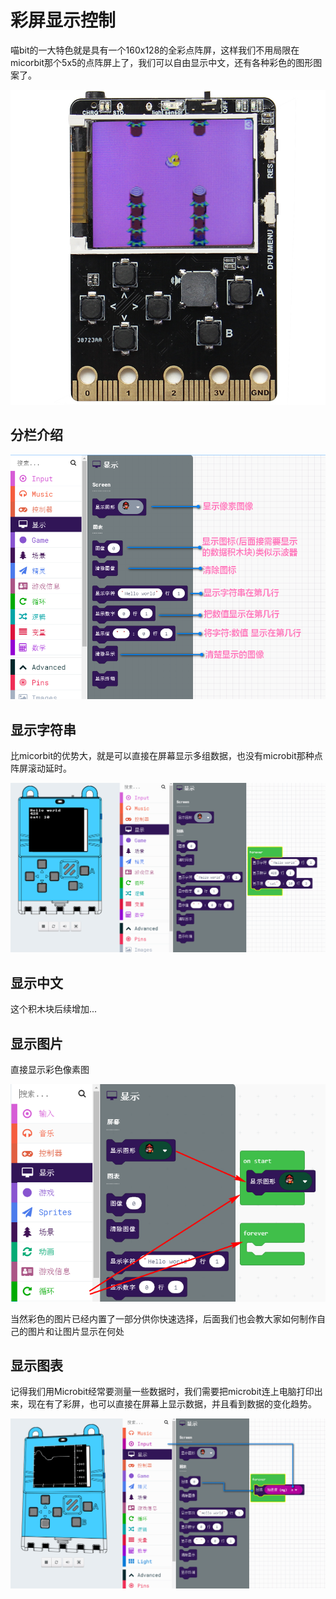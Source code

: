 # 彩屏显示控制

喵bit的一大特色就是具有一个160x128的全彩点阵屏，这样我们不用局限在micorbit那个5x5的点阵屏上了，我们可以自由显示中文，还有各种彩色的图形图案了。

![](./image/c03_07.png)

## 分栏介绍

![](./image/c03_01.png)

## 显示字符串

比micorbit的优势大，就是可以直接在屏幕显示多组数据，也没有microbit那种点阵屏滚动延时。

![](./image/c03_04.png)

## 显示中文
这个积木块后续增加...

## 显示图片

直接显示彩色像素图 

![](./image/c03_02.png)

当然彩色的图片已经内置了一部分供你快速选择，后面我们也会教大家如何制作自己的图片和让图片显示在何处

## 显示图表

记得我们用Microbit经常要测量一些数据时，我们需要把microbit连上电脑打印出来，现在有了彩屏，也可以直接在屏幕上显示数据，并且看到数据的变化趋势。

![](./image/c03_03.png)



